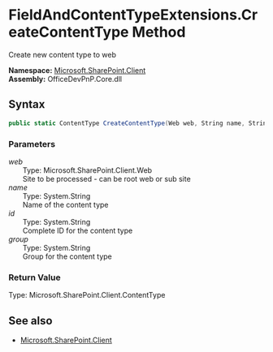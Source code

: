 # FieldAndContentTypeExtensions.CreateContentType Method  
Create new content type to web  

**Namespace:** [Microsoft.SharePoint.Client](Microsoft.SharePoint.Client.md)  
**Assembly:** OfficeDevPnP.Core.dll  
## Syntax
```C#
public static ContentType CreateContentType(Web web, String name, String id, String group)
```
### Parameters
*web*  
&emsp;&emsp;Type: Microsoft.SharePoint.Client.Web  
&emsp;&emsp;Site to be processed - can be root web or sub site  
*name*  
&emsp;&emsp;Type: System.String  
&emsp;&emsp;Name of the content type  
*id*  
&emsp;&emsp;Type: System.String  
&emsp;&emsp;Complete ID for the content type  
*group*  
&emsp;&emsp;Type: System.String  
&emsp;&emsp;Group for the content type  
### Return Value
Type: Microsoft.SharePoint.Client.ContentType  


## See also
- [Microsoft.SharePoint.Client](Microsoft.SharePoint.Client.md)
